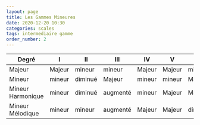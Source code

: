 ```yaml
---
layout: page
title: Les Gammes Mineures
date: 2020-12-20 10:30
categories: scales
tags: intermediaire gamme
order_number: 2
---
```



| Degré                             | I      | II      | III      | IV     | V         | VI      | VII     |
|-----------------------------------|--------|---------|----------|--------|-----------|---------|---------|
| Majeur                            | Majeur | mineur  | mineur   | Majeur | Majeur    | mineur  | diminué |
| Mineur                            | mineur | diminué | Majeur   | mineur | mineur    | Majeur  | Majeur  |
| Mineur Harmonique                 | mineur | diminué | augmenté | mineur | Majeur    | Majeur  | diminué |
| Mineur Mélodique                  | mineur | mineur  | augmenté | Majeur | Majeur    | diminué | diminué |